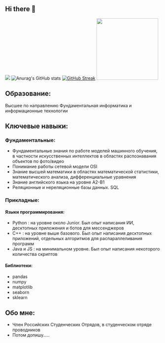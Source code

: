 ## Hi there 👋
![](https://github-profile-summary-cards.vercel.app/api/cards/stats?username=Donut42Russian&theme=tokyonight)
![Anurag's GitHub stats](https://github-readme-stats.vercel.app/api?username=Donut42Russian&show_icons=true&theme=tokyonight)
[![GitHub Streak](http://github-readme-streak-stats.herokuapp.com?user=Donut42Russian&theme=tokyonight&date_format=j%20M%5B%20Y%5D)](https://git.io/streak-stats)
<img src="https://cdn.freelance.ru/download/1285921/fox_sleep_05a.gif" width="200"/>

<!--
[![Ashutosh's github activity graph](https://activity-graph.herokuapp.com/graph?username=lunfox)](https://github.com/ashutosh00710/github-readme-activity-graph)

**Donut42Russian/Donut42Russian** is a ✨ _special_ ✨ repository because its `README.md` (this file) appears on your GitHub profile.

Here are some ideas to get you started:

- 🔭 I’m currently working on ...
- 🌱 I’m currently learning ...
- 👯 I’m looking to collaborate on ...
- 🤔 I’m looking for help with ...
- 💬 Ask me about ...
- 📫 How to reach me: ...
- 😄 Pronouns: ...
- ⚡ Fun fact: ...
-->

## Образование: 
Высшее по направлению Фундаментальная информатика и информационные технологии

## Ключевые навыки:
### Фундаментальные:
- Фундаментальные знания по работе моделей машинного обучения, в частности искусственных интеллектов в областях распознавания объектов по фото/видео 
- Понимание работы сетевой модели OSI
- Знание высшей математики в областях математической статистики, математического анализа, дифференциальные уравнения
- Знание английского языка на уровне А2-В1
- Реляционные и нереляционные базы данных. SQL
### Прикладные:
#### Языки программирования:
- Python : на уровне около Junior. Был опыт написания ИИ, десктопных приложения и ботов для мессенджеров
- C++ : на уровне выше базового. Был опыт написания десктопных приложений, отдельных алгоритмов для распараллеливания программ
- Java и JS : на минимальном уровне. Был опыт написания некоторого количества скриптов
#### Библиотеки:
- pandas
- numpy
- matplotlib
- seaborn
- sklearn

## Обо мне:
- Член Российских Студенческих Отрядов, в студенческом отряде проводников
- Потом допишу.....
